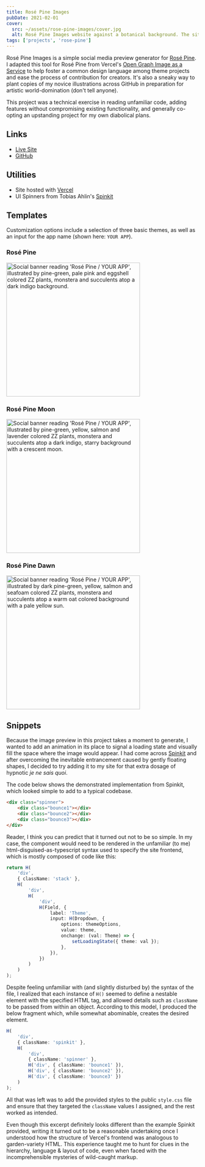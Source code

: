 ```yaml
---
title: Rosé Pine Images
pubDate: 2021-02-01
cover:
  src: ~/assets/rose-pine-images/cover.jpg
  alt: Rosé Pine Images website against a botanical background. The site has inputs for 'theme' and 'app name' and below, an illustration reads 'Rosé Pine / YOUR APP' with colorful plants, a crescent moon and stars.
tags: ['projects', 'rose-pine']
---
```


Rosé Pine Images is a simple social media preview generator for [Rosé Pine](https://rosepinetheme.com). I adapted this tool for Rosé Pine from Vercel's [Open Graph Image as a Service](https://github.com/vercel/og-image) to help foster a common design language among theme projects and ease the process of contribution for creators. It's also a sneaky way to plant copies of my novice illustrations across GitHub in preparation for artistic world-domination (don't tell anyone).

This project was a technical exercise in reading unfamiliar code, adding features without compromising existing functionality, and generally co-opting an upstanding project for my own diabolical plans.

## Links

- [Live Site](https://rose-pine-images.vercel.app)
- [GitHub](https://github.com/fvrests/rose-pine-images)

## Utilities

- Site hosted with [Vercel](https://vercel.com/)
- UI Spinners from Tobias Ahlin's [Spinkit](https://tobiasahlin.com/spinkit/)

## Templates

Customization options include a selection of three basic themes, as well as an input for the app name (shown here: `YOUR APP`).

### Rosé Pine

<img src="/rose-pine-images/rpi-preview-base.jpg" alt="Social banner reading 'Rosé Pine / YOUR APP', illustrated by pine-green, pale pink and eggshell colored ZZ plants, monstera and succulents atop a dark indigo background." width="350"/>

### Rosé Pine Moon

<img src="/rose-pine-images/rpi-preview-moon.jpg"  alt="Social banner reading 'Rosé Pine / YOUR APP', illustrated by pine-green, yellow, salmon and lavender colored ZZ plants, monstera and succulents atop a dark indigo, starry background with a crescent moon." width="350"/>

### Rosé Pine Dawn

<img src="/rose-pine-images/rpi-preview-dawn.jpg"  alt="Social banner reading 'Rosé Pine / YOUR APP', illustrated by dark pine-green, yellow, salmon and seafoam colored ZZ plants, monstera and succulents atop a warm oat colored background with a pale yellow sun." width="350"/>

## Snippets

Because the image preview in this project takes a moment to generate, I wanted to add an animation in its place to signal a loading state and visually fill the space where the image would appear. I had come across [Spinkit](https://tobiasahlin.com/spinkit/) and after overcoming the inevitable entrancement caused by gently floating shapes, I decided to try adding it to my site for that extra dosage of hypnotic <i lang="fr">je ne sais quoi</i>.

The code below shows the demonstrated implementation from Spinkit, which looked simple to add to a typical codebase.

```html
<div class="spinner">
	<div class="bounce1"></div>
	<div class="bounce2"></div>
	<div class="bounce3"></div>
</div>
```

Reader, I think you can predict that it turned out not to be so simple. In my case, the component would need to be rendered in the unfamiliar (to me) html-disguised-as-typescript syntax used to specify the site frontend, which is mostly composed of code like this:

```ts
return H(
	'div',
	{ className: 'stack' },
	H(
		'div',
		H(
			'div',
			H(Field, {
				label: 'Theme',
				input: H(Dropdown, {
					options: themeOptions,
					value: theme,
					onchange: (val: Theme) => {
						setLoadingState({ theme: val });
					},
				}),
			})
		)
	)
);
```

Despite feeling unfamiliar with (and slightly disturbed by) the syntax of the file, I realized that each instance of `H()` seemed to define a nestable element with the specified HTML tag, and allowed details such as `className` to be passed from within an object. According to this model, I produced the below fragment which, while somewhat abominable, creates the desired element.

```ts
H(
	'div',
	{ className: 'spinkit' },
	H(
		'div',
		{ className: 'spinner' },
		H('div', { className: 'bounce1' }),
		H('div', { className: 'bounce2' }),
		H('div', { className: 'bounce3' })
	)
);
```

All that was left was to add the provided styles to the public `style.css` file and ensure that they targeted the `className` values I assigned, and the rest worked as intended.

Even though this excerpt definitely looks different than the example Spinkit provided, writing it turned out to be a reasonable undertaking once I understood how the structure of Vercel's frontend was analogous to garden-variety HTML. This experience taught me to hunt for clues in the hierarchy, language & layout of code, even when faced with the incomprehensible mysteries of wild-caught markup.
